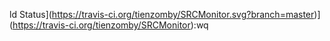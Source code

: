 ld Status](https://travis-ci.org/tienzomby/SRCMonitor.svg?branch=master)](https://travis-ci.org/tienzomby/SRCMonitor):wq

